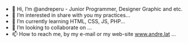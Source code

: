 - 👋 Hi, I’m @andreperu - Junior Programmer, Designer Graphic and etc.
- 👀 I’m interested in share with you my practices...
- 🌱 I’m currently learning HTML, CSS, JS, PHP...
- 💞️ I’m looking to collaborate on ...
- 📫 How to reach me, by my e-mail or my web-site www.andre.lat ...

<!---
andreperu/andreperu is a ✨ special ✨ repository because its `README.md` (this file) appears on your GitHub profile.
You can click the Preview link to take a look at your changes.
--->
